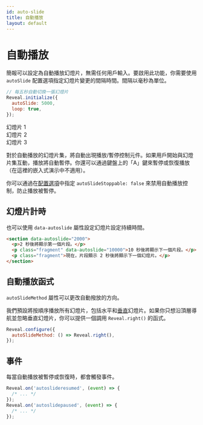 ```yaml
---
id: auto-slide
title: 自動播放
layout: default
---
```


# 自動播放

簡報可以設定為自動播放幻燈片，無需任何用戶輸入。要啟用此功能，你需要使用 `autoSlide` 配置選項指定幻燈片變更的間隔時間。間隔以毫秒為單位。

```javascript
// 每五秒自動切換一張幻燈片
Reveal.initialize({
  autoSlide: 5000,
  loop: true,
});
```

<div class="reveal reveal-example" data-config='{"autoSlide": 5000, "loop": true}'>
  <div class="slides">
    <section>幻燈片 1</section>
    <section>幻燈片 2</section>
    <section>幻燈片 3</section>
  </div>
</div>

對於自動播放的幻燈片集，將自動出現播放/暫停控制元件。如果用戶開始與幻燈片集互動，播放將自動暫停。你還可以通過鍵盤上的「A」鍵來暫停或恢復播放（在這裡的嵌入式演示中不適用）。

你可以通過在[配置選項](/zh-hant/config/)中指定 `autoSlideStoppable: false` 來禁用自動播放控制，防止播放被暫停。

## 幻燈片計時

也可以使用 `data-autoslide` 屬性設定幻燈片設定持續時間。

```html
<section data-autoslide="2000">
  <p>2 秒後將顯示第一個片段。</p>
  <p class="fragment" data-autoslide="10000">10 秒後將顯示下一個片段。</p>
  <p class="fragment">現在，片段顯示 2 秒後將顯示下一個幻燈片。</p>
</section>
```

## 自動播放函式

`autoSlideMethod` 屬性可以更改自動撥放的方向。

我們預設將按順序播放所有幻燈片，包括水平和[垂直](/zh-hant/vertical-slides/)幻燈片。如果你只想沿頂層導航並忽略垂直幻燈片，你可以提供一個調用 `Reveal.right()` 的函式。

```js
Reveal.configure({
  autoSlideMethod: () => Reveal.right(),
});
```

## 事件

每當自動播放被暫停或恢復時，都會觸發事件。

```javascript
Reveal.on('autoslideresumed', (event) => {
  /* ... */
});
Reveal.on('autoslidepaused', (event) => {
  /* ... */
});
```

